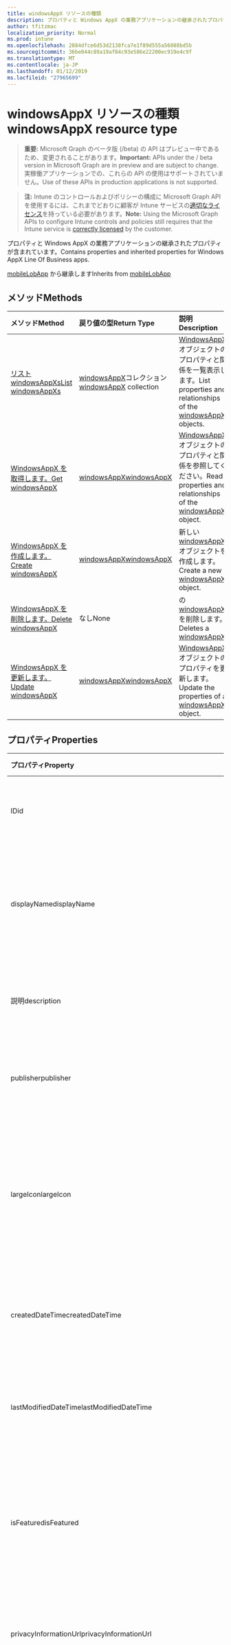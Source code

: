 ```yaml
---
title: windowsAppX リソースの種類
description: プロパティと Windows AppX の業務アプリケーションの継承されたプロパティが含まれています。
author: tfitzmac
localization_priority: Normal
ms.prod: intune
ms.openlocfilehash: 2884dfce6d53d2138fca7e1f89d555a56088bd5b
ms.sourcegitcommit: 36be044c89a19af84c93e586e22200ec919e4c9f
ms.translationtype: MT
ms.contentlocale: ja-JP
ms.lasthandoff: 01/12/2019
ms.locfileid: "27965699"
---
```

# <a name="windowsappx-resource-type"></a><span data-ttu-id="5e382-103">windowsAppX リソースの種類</span><span class="sxs-lookup"><span data-stu-id="5e382-103">windowsAppX resource type</span></span>

> <span data-ttu-id="5e382-104">**重要:** Microsoft Graph のベータ版 (/beta) の API はプレビュー中であるため、変更されることがあります。</span><span class="sxs-lookup"><span data-stu-id="5e382-104">**Important:** APIs under the / beta version in Microsoft Graph are in preview and are subject to change.</span></span> <span data-ttu-id="5e382-105">実稼働アプリケーションでの、これらの API の使用はサポートされていません。</span><span class="sxs-lookup"><span data-stu-id="5e382-105">Use of these APIs in production applications is not supported.</span></span>

> <span data-ttu-id="5e382-106">**注:** Intune のコントロールおよびポリシーの構成に Microsoft Graph API を使用するには、これまでどおりに顧客が Intune サービスの[適切なライセンス](https://go.microsoft.com/fwlink/?linkid=839381)を持っている必要があります。</span><span class="sxs-lookup"><span data-stu-id="5e382-106">**Note:** Using the Microsoft Graph APIs to configure Intune controls and policies still requires that the Intune service is [correctly licensed](https://go.microsoft.com/fwlink/?linkid=839381) by the customer.</span></span>

<span data-ttu-id="5e382-107">プロパティと Windows AppX の業務アプリケーションの継承されたプロパティが含まれています。</span><span class="sxs-lookup"><span data-stu-id="5e382-107">Contains properties and inherited properties for Windows AppX Line Of Business apps.</span></span>

<span data-ttu-id="5e382-108">[mobileLobApp](../resources/intune-apps-mobilelobapp.md) から継承します</span><span class="sxs-lookup"><span data-stu-id="5e382-108">Inherits from [mobileLobApp](../resources/intune-apps-mobilelobapp.md)</span></span>

## <a name="methods"></a><span data-ttu-id="5e382-109">メソッド</span><span class="sxs-lookup"><span data-stu-id="5e382-109">Methods</span></span>
|<span data-ttu-id="5e382-110">メソッド</span><span class="sxs-lookup"><span data-stu-id="5e382-110">Method</span></span>|<span data-ttu-id="5e382-111">戻り値の型</span><span class="sxs-lookup"><span data-stu-id="5e382-111">Return Type</span></span>|<span data-ttu-id="5e382-112">説明</span><span class="sxs-lookup"><span data-stu-id="5e382-112">Description</span></span>|
|:---|:---|:---|
|[<span data-ttu-id="5e382-113">リスト windowsAppXs</span><span class="sxs-lookup"><span data-stu-id="5e382-113">List windowsAppXs</span></span>](../api/intune-apps-windowsappx-list.md)|<span data-ttu-id="5e382-114">[windowsAppX](../resources/intune-apps-windowsappx.md)コレクション</span><span class="sxs-lookup"><span data-stu-id="5e382-114">[windowsAppX](../resources/intune-apps-windowsappx.md) collection</span></span>|<span data-ttu-id="5e382-115">[WindowsAppX](../resources/intune-apps-windowsappx.md)オブジェクトのプロパティと関係を一覧表示します。</span><span class="sxs-lookup"><span data-stu-id="5e382-115">List properties and relationships of the [windowsAppX](../resources/intune-apps-windowsappx.md) objects.</span></span>|
|[<span data-ttu-id="5e382-116">WindowsAppX を取得します。</span><span class="sxs-lookup"><span data-stu-id="5e382-116">Get windowsAppX</span></span>](../api/intune-apps-windowsappx-get.md)|[<span data-ttu-id="5e382-117">windowsAppX</span><span class="sxs-lookup"><span data-stu-id="5e382-117">windowsAppX</span></span>](../resources/intune-apps-windowsappx.md)|<span data-ttu-id="5e382-118">[WindowsAppX](../resources/intune-apps-windowsappx.md)オブジェクトのプロパティと関係を参照してください。</span><span class="sxs-lookup"><span data-stu-id="5e382-118">Read properties and relationships of the [windowsAppX](../resources/intune-apps-windowsappx.md) object.</span></span>|
|[<span data-ttu-id="5e382-119">WindowsAppX を作成します。</span><span class="sxs-lookup"><span data-stu-id="5e382-119">Create windowsAppX</span></span>](../api/intune-apps-windowsappx-create.md)|[<span data-ttu-id="5e382-120">windowsAppX</span><span class="sxs-lookup"><span data-stu-id="5e382-120">windowsAppX</span></span>](../resources/intune-apps-windowsappx.md)|<span data-ttu-id="5e382-121">新しい[windowsAppX](../resources/intune-apps-windowsappx.md)オブジェクトを作成します。</span><span class="sxs-lookup"><span data-stu-id="5e382-121">Create a new [windowsAppX](../resources/intune-apps-windowsappx.md) object.</span></span>|
|[<span data-ttu-id="5e382-122">WindowsAppX を削除します。</span><span class="sxs-lookup"><span data-stu-id="5e382-122">Delete windowsAppX</span></span>](../api/intune-apps-windowsappx-delete.md)|<span data-ttu-id="5e382-123">なし</span><span class="sxs-lookup"><span data-stu-id="5e382-123">None</span></span>|<span data-ttu-id="5e382-124">の[windowsAppX](../resources/intune-apps-windowsappx.md)を削除します。</span><span class="sxs-lookup"><span data-stu-id="5e382-124">Deletes a [windowsAppX](../resources/intune-apps-windowsappx.md).</span></span>|
|[<span data-ttu-id="5e382-125">WindowsAppX を更新します。</span><span class="sxs-lookup"><span data-stu-id="5e382-125">Update windowsAppX</span></span>](../api/intune-apps-windowsappx-update.md)|[<span data-ttu-id="5e382-126">windowsAppX</span><span class="sxs-lookup"><span data-stu-id="5e382-126">windowsAppX</span></span>](../resources/intune-apps-windowsappx.md)|<span data-ttu-id="5e382-127">[WindowsAppX](../resources/intune-apps-windowsappx.md)オブジェクトのプロパティを更新します。</span><span class="sxs-lookup"><span data-stu-id="5e382-127">Update the properties of a [windowsAppX](../resources/intune-apps-windowsappx.md) object.</span></span>|

## <a name="properties"></a><span data-ttu-id="5e382-128">プロパティ</span><span class="sxs-lookup"><span data-stu-id="5e382-128">Properties</span></span>
|<span data-ttu-id="5e382-129">プロパティ</span><span class="sxs-lookup"><span data-stu-id="5e382-129">Property</span></span>|<span data-ttu-id="5e382-130">種類</span><span class="sxs-lookup"><span data-stu-id="5e382-130">Type</span></span>|<span data-ttu-id="5e382-131">説明</span><span class="sxs-lookup"><span data-stu-id="5e382-131">Description</span></span>|
|:---|:---|:---|
|<span data-ttu-id="5e382-132">ID</span><span class="sxs-lookup"><span data-stu-id="5e382-132">id</span></span>|<span data-ttu-id="5e382-133">String</span><span class="sxs-lookup"><span data-stu-id="5e382-133">String</span></span>|<span data-ttu-id="5e382-134">エンティティのキー。</span><span class="sxs-lookup"><span data-stu-id="5e382-134">Key of the entity.</span></span> <span data-ttu-id="5e382-135">[mobileApp](../resources/intune-apps-mobileapp.md) から継承します</span><span class="sxs-lookup"><span data-stu-id="5e382-135">Inherited from [mobileApp](../resources/intune-apps-mobileapp.md)</span></span>|
|<span data-ttu-id="5e382-136">displayName</span><span class="sxs-lookup"><span data-stu-id="5e382-136">displayName</span></span>|<span data-ttu-id="5e382-137">String</span><span class="sxs-lookup"><span data-stu-id="5e382-137">String</span></span>|<span data-ttu-id="5e382-138">管理者が提供またはインポートしたアプリのタイトル。</span><span class="sxs-lookup"><span data-stu-id="5e382-138">The admin provided or imported title of the app.</span></span> <span data-ttu-id="5e382-139">[mobileApp](../resources/intune-apps-mobileapp.md) から継承します</span><span class="sxs-lookup"><span data-stu-id="5e382-139">Inherited from [mobileApp](../resources/intune-apps-mobileapp.md)</span></span>|
|<span data-ttu-id="5e382-140">説明</span><span class="sxs-lookup"><span data-stu-id="5e382-140">description</span></span>|<span data-ttu-id="5e382-141">String</span><span class="sxs-lookup"><span data-stu-id="5e382-141">String</span></span>|<span data-ttu-id="5e382-142">アプリの説明。</span><span class="sxs-lookup"><span data-stu-id="5e382-142">The description of the app.</span></span> <span data-ttu-id="5e382-143">[mobileApp](../resources/intune-apps-mobileapp.md) から継承します</span><span class="sxs-lookup"><span data-stu-id="5e382-143">Inherited from [mobileApp](../resources/intune-apps-mobileapp.md)</span></span>|
|<span data-ttu-id="5e382-144">publisher</span><span class="sxs-lookup"><span data-stu-id="5e382-144">publisher</span></span>|<span data-ttu-id="5e382-145">String</span><span class="sxs-lookup"><span data-stu-id="5e382-145">String</span></span>|<span data-ttu-id="5e382-146">アプリの発行元。</span><span class="sxs-lookup"><span data-stu-id="5e382-146">The publisher of the app.</span></span> <span data-ttu-id="5e382-147">[mobileApp](../resources/intune-apps-mobileapp.md) から継承します</span><span class="sxs-lookup"><span data-stu-id="5e382-147">Inherited from [mobileApp](../resources/intune-apps-mobileapp.md)</span></span>|
|<span data-ttu-id="5e382-148">largeIcon</span><span class="sxs-lookup"><span data-stu-id="5e382-148">largeIcon</span></span>|[<span data-ttu-id="5e382-149">mimeContent</span><span class="sxs-lookup"><span data-stu-id="5e382-149">mimeContent</span></span>](../resources/intune-shared-mimecontent.md)|<span data-ttu-id="5e382-150">アプリの詳細に表示され、アイコンのアップロードに使用される大きなアイコン。</span><span class="sxs-lookup"><span data-stu-id="5e382-150">The large icon, to be displayed in the app details and used for upload of the icon.</span></span> <span data-ttu-id="5e382-151">[mobileApp](../resources/intune-apps-mobileapp.md) から継承します</span><span class="sxs-lookup"><span data-stu-id="5e382-151">Inherited from [mobileApp](../resources/intune-apps-mobileapp.md)</span></span>|
|<span data-ttu-id="5e382-152">createdDateTime</span><span class="sxs-lookup"><span data-stu-id="5e382-152">createdDateTime</span></span>|<span data-ttu-id="5e382-153">DateTimeOffset</span><span class="sxs-lookup"><span data-stu-id="5e382-153">DateTimeOffset</span></span>|<span data-ttu-id="5e382-154">アプリが作成された日時。</span><span class="sxs-lookup"><span data-stu-id="5e382-154">The date and time the app was created.</span></span> <span data-ttu-id="5e382-155">[mobileApp](../resources/intune-apps-mobileapp.md) から継承します</span><span class="sxs-lookup"><span data-stu-id="5e382-155">Inherited from [mobileApp](../resources/intune-apps-mobileapp.md)</span></span>|
|<span data-ttu-id="5e382-156">lastModifiedDateTime</span><span class="sxs-lookup"><span data-stu-id="5e382-156">lastModifiedDateTime</span></span>|<span data-ttu-id="5e382-157">DateTimeOffset</span><span class="sxs-lookup"><span data-stu-id="5e382-157">DateTimeOffset</span></span>|<span data-ttu-id="5e382-158">アプリが最後に変更された日時。</span><span class="sxs-lookup"><span data-stu-id="5e382-158">The date and time the app was last modified.</span></span> <span data-ttu-id="5e382-159">[mobileApp](../resources/intune-apps-mobileapp.md) から継承します</span><span class="sxs-lookup"><span data-stu-id="5e382-159">Inherited from [mobileApp](../resources/intune-apps-mobileapp.md)</span></span>|
|<span data-ttu-id="5e382-160">isFeatured</span><span class="sxs-lookup"><span data-stu-id="5e382-160">isFeatured</span></span>|<span data-ttu-id="5e382-161">Boolean</span><span class="sxs-lookup"><span data-stu-id="5e382-161">Boolean</span></span>|<span data-ttu-id="5e382-162">アプリが管理者のおすすめとしてマークされたかどうかを示す値。[mobileApp](../resources/intune-apps-mobileapp.md) から継承します</span><span class="sxs-lookup"><span data-stu-id="5e382-162">The value indicating whether the app is marked as featured by the admin. Inherited from [mobileApp](../resources/intune-apps-mobileapp.md)</span></span>|
|<span data-ttu-id="5e382-163">privacyInformationUrl</span><span class="sxs-lookup"><span data-stu-id="5e382-163">privacyInformationUrl</span></span>|<span data-ttu-id="5e382-164">String</span><span class="sxs-lookup"><span data-stu-id="5e382-164">String</span></span>|<span data-ttu-id="5e382-165">プライバシーに関する声明の URL。</span><span class="sxs-lookup"><span data-stu-id="5e382-165">The privacy statement Url.</span></span> <span data-ttu-id="5e382-166">[mobileApp](../resources/intune-apps-mobileapp.md) から継承します</span><span class="sxs-lookup"><span data-stu-id="5e382-166">Inherited from [mobileApp](../resources/intune-apps-mobileapp.md)</span></span>|
|<span data-ttu-id="5e382-167">informationUrl</span><span class="sxs-lookup"><span data-stu-id="5e382-167">informationUrl</span></span>|<span data-ttu-id="5e382-168">String</span><span class="sxs-lookup"><span data-stu-id="5e382-168">String</span></span>|<span data-ttu-id="5e382-169">詳細情報の URL。</span><span class="sxs-lookup"><span data-stu-id="5e382-169">The more information Url.</span></span> <span data-ttu-id="5e382-170">[mobileApp](../resources/intune-apps-mobileapp.md) から継承します</span><span class="sxs-lookup"><span data-stu-id="5e382-170">Inherited from [mobileApp](../resources/intune-apps-mobileapp.md)</span></span>|
|<span data-ttu-id="5e382-171">owner</span><span class="sxs-lookup"><span data-stu-id="5e382-171">owner</span></span>|<span data-ttu-id="5e382-172">String</span><span class="sxs-lookup"><span data-stu-id="5e382-172">String</span></span>|<span data-ttu-id="5e382-173">アプリの所有者。</span><span class="sxs-lookup"><span data-stu-id="5e382-173">The owner of the app.</span></span> <span data-ttu-id="5e382-174">[mobileApp](../resources/intune-apps-mobileapp.md) から継承します</span><span class="sxs-lookup"><span data-stu-id="5e382-174">Inherited from [mobileApp](../resources/intune-apps-mobileapp.md)</span></span>|
|<span data-ttu-id="5e382-175">developer</span><span class="sxs-lookup"><span data-stu-id="5e382-175">developer</span></span>|<span data-ttu-id="5e382-176">String</span><span class="sxs-lookup"><span data-stu-id="5e382-176">String</span></span>|<span data-ttu-id="5e382-177">アプリの開発者。</span><span class="sxs-lookup"><span data-stu-id="5e382-177">The developer of the app.</span></span> <span data-ttu-id="5e382-178">[mobileApp](../resources/intune-apps-mobileapp.md) から継承します</span><span class="sxs-lookup"><span data-stu-id="5e382-178">Inherited from [mobileApp](../resources/intune-apps-mobileapp.md)</span></span>|
|<span data-ttu-id="5e382-179">notes</span><span class="sxs-lookup"><span data-stu-id="5e382-179">notes</span></span>|<span data-ttu-id="5e382-180">String</span><span class="sxs-lookup"><span data-stu-id="5e382-180">String</span></span>|<span data-ttu-id="5e382-181">アプリ用のメモ。</span><span class="sxs-lookup"><span data-stu-id="5e382-181">Notes for the app.</span></span> <span data-ttu-id="5e382-182">[mobileApp](../resources/intune-apps-mobileapp.md) から継承します</span><span class="sxs-lookup"><span data-stu-id="5e382-182">Inherited from [mobileApp](../resources/intune-apps-mobileapp.md)</span></span>|
|<span data-ttu-id="5e382-183">uploadState</span><span class="sxs-lookup"><span data-stu-id="5e382-183">uploadState</span></span>|<span data-ttu-id="5e382-184">Int32</span><span class="sxs-lookup"><span data-stu-id="5e382-184">Int32</span></span>|<span data-ttu-id="5e382-185">アップロードの状態です。</span><span class="sxs-lookup"><span data-stu-id="5e382-185">The upload state.</span></span> <span data-ttu-id="5e382-186">[mobileApp](../resources/intune-apps-mobileapp.md) から継承します</span><span class="sxs-lookup"><span data-stu-id="5e382-186">Inherited from [mobileApp](../resources/intune-apps-mobileapp.md)</span></span>|
|<span data-ttu-id="5e382-187">publishingState</span><span class="sxs-lookup"><span data-stu-id="5e382-187">publishingState</span></span>|[<span data-ttu-id="5e382-188">mobileAppPublishingState</span><span class="sxs-lookup"><span data-stu-id="5e382-188">mobileAppPublishingState</span></span>](../resources/intune-apps-mobileapppublishingstate.md)|<span data-ttu-id="5e382-189">アプリの発行の状態。</span><span class="sxs-lookup"><span data-stu-id="5e382-189">The publishing state for the app.</span></span> <span data-ttu-id="5e382-190">アプリが発行されていない限り、アプリを割り当てることができません。</span><span class="sxs-lookup"><span data-stu-id="5e382-190">The app cannot be assigned unless the app is published.</span></span> <span data-ttu-id="5e382-191">[MobileApp](../resources/intune-apps-mobileapp.md)から継承されます。</span><span class="sxs-lookup"><span data-stu-id="5e382-191">Inherited from [mobileApp](../resources/intune-apps-mobileapp.md).</span></span> <span data-ttu-id="5e382-192">可能な値は、`notPublished`、`processing`、`published` です。</span><span class="sxs-lookup"><span data-stu-id="5e382-192">Possible values are: `notPublished`, `processing`, `published`.</span></span>|
|<span data-ttu-id="5e382-193">committedContentVersion</span><span class="sxs-lookup"><span data-stu-id="5e382-193">committedContentVersion</span></span>|<span data-ttu-id="5e382-194">String</span><span class="sxs-lookup"><span data-stu-id="5e382-194">String</span></span>|<span data-ttu-id="5e382-195">内部にコミットされたコンテンツのバージョン。</span><span class="sxs-lookup"><span data-stu-id="5e382-195">The internal committed content version.</span></span> <span data-ttu-id="5e382-196">[mobileLobApp](../resources/intune-apps-mobilelobapp.md) から継承します</span><span class="sxs-lookup"><span data-stu-id="5e382-196">Inherited from [mobileLobApp](../resources/intune-apps-mobilelobapp.md)</span></span>|
|<span data-ttu-id="5e382-197">fileName</span><span class="sxs-lookup"><span data-stu-id="5e382-197">fileName</span></span>|<span data-ttu-id="5e382-198">String</span><span class="sxs-lookup"><span data-stu-id="5e382-198">String</span></span>|<span data-ttu-id="5e382-199">メインの Lob アプリケーションのファイル名。</span><span class="sxs-lookup"><span data-stu-id="5e382-199">The name of the main Lob application file.</span></span> <span data-ttu-id="5e382-200">[mobileLobApp](../resources/intune-apps-mobilelobapp.md) から継承します</span><span class="sxs-lookup"><span data-stu-id="5e382-200">Inherited from [mobileLobApp](../resources/intune-apps-mobilelobapp.md)</span></span>|
|<span data-ttu-id="5e382-201">size</span><span class="sxs-lookup"><span data-stu-id="5e382-201">size</span></span>|<span data-ttu-id="5e382-202">Int64</span><span class="sxs-lookup"><span data-stu-id="5e382-202">Int64</span></span>|<span data-ttu-id="5e382-203">アップロードされたすべてのファイルを含む合計サイズ。</span><span class="sxs-lookup"><span data-stu-id="5e382-203">The total size, including all uploaded files.</span></span> <span data-ttu-id="5e382-204">[mobileLobApp](../resources/intune-apps-mobilelobapp.md) から継承します</span><span class="sxs-lookup"><span data-stu-id="5e382-204">Inherited from [mobileLobApp](../resources/intune-apps-mobilelobapp.md)</span></span>|
|<span data-ttu-id="5e382-205">applicableArchitectures</span><span class="sxs-lookup"><span data-stu-id="5e382-205">applicableArchitectures</span></span>|[<span data-ttu-id="5e382-206">windowsArchitecture</span><span class="sxs-lookup"><span data-stu-id="5e382-206">windowsArchitecture</span></span>](../resources/intune-apps-windowsarchitecture.md)|<span data-ttu-id="5e382-207">このアプリを実行できる Windows アーキテクチャ。</span><span class="sxs-lookup"><span data-stu-id="5e382-207">The Windows architecture(s) for which this app can run on.</span></span> <span data-ttu-id="5e382-208">可能な値は、`none`、`x86`、`x64`、`arm`、`neutral` です。</span><span class="sxs-lookup"><span data-stu-id="5e382-208">Possible values are: `none`, `x86`, `x64`, `arm`, `neutral`.</span></span>|
|<span data-ttu-id="5e382-209">identityName</span><span class="sxs-lookup"><span data-stu-id="5e382-209">identityName</span></span>|<span data-ttu-id="5e382-210">String</span><span class="sxs-lookup"><span data-stu-id="5e382-210">String</span></span>|<span data-ttu-id="5e382-211">ID 名。</span><span class="sxs-lookup"><span data-stu-id="5e382-211">The Identity Name.</span></span>|
|<span data-ttu-id="5e382-212">identityPublisherHash</span><span class="sxs-lookup"><span data-stu-id="5e382-212">identityPublisherHash</span></span>|<span data-ttu-id="5e382-213">String</span><span class="sxs-lookup"><span data-stu-id="5e382-213">String</span></span>|<span data-ttu-id="5e382-214">ID の発行元のハッシュ。</span><span class="sxs-lookup"><span data-stu-id="5e382-214">The Identity Publisher Hash.</span></span>|
|<span data-ttu-id="5e382-215">identityResourceIdentifier</span><span class="sxs-lookup"><span data-stu-id="5e382-215">identityResourceIdentifier</span></span>|<span data-ttu-id="5e382-216">String</span><span class="sxs-lookup"><span data-stu-id="5e382-216">String</span></span>|<span data-ttu-id="5e382-217">ID のリソースの識別子。</span><span class="sxs-lookup"><span data-stu-id="5e382-217">The Identity Resource Identifier.</span></span>|
|<span data-ttu-id="5e382-218">isBundle</span><span class="sxs-lookup"><span data-stu-id="5e382-218">isBundle</span></span>|<span data-ttu-id="5e382-219">Boolean</span><span class="sxs-lookup"><span data-stu-id="5e382-219">Boolean</span></span>|<span data-ttu-id="5e382-220">アプリがバンドルかどうかを示します。</span><span class="sxs-lookup"><span data-stu-id="5e382-220">Whether or not the app is a bundle.</span></span>|
|<span data-ttu-id="5e382-221">minimumSupportedOperatingSystem</span><span class="sxs-lookup"><span data-stu-id="5e382-221">minimumSupportedOperatingSystem</span></span>|[<span data-ttu-id="5e382-222">windowsMinimumOperatingSystem</span><span class="sxs-lookup"><span data-stu-id="5e382-222">windowsMinimumOperatingSystem</span></span>](../resources/intune-apps-windowsminimumoperatingsystem.md)|<span data-ttu-id="5e382-223">該当するオペレーティング システムの最小の値です。</span><span class="sxs-lookup"><span data-stu-id="5e382-223">The value for the minimum applicable operating system.</span></span>|
|<span data-ttu-id="5e382-224">identityVersion</span><span class="sxs-lookup"><span data-stu-id="5e382-224">identityVersion</span></span>|<span data-ttu-id="5e382-225">String</span><span class="sxs-lookup"><span data-stu-id="5e382-225">String</span></span>|<span data-ttu-id="5e382-226">ID のバージョン。</span><span class="sxs-lookup"><span data-stu-id="5e382-226">The identity version.</span></span>|

## <a name="relationships"></a><span data-ttu-id="5e382-227">リレーションシップ</span><span class="sxs-lookup"><span data-stu-id="5e382-227">Relationships</span></span>
|<span data-ttu-id="5e382-228">リレーションシップ</span><span class="sxs-lookup"><span data-stu-id="5e382-228">Relationship</span></span>|<span data-ttu-id="5e382-229">型</span><span class="sxs-lookup"><span data-stu-id="5e382-229">Type</span></span>|<span data-ttu-id="5e382-230">説明</span><span class="sxs-lookup"><span data-stu-id="5e382-230">Description</span></span>|
|:---|:---|:---|
|<span data-ttu-id="5e382-231">categories</span><span class="sxs-lookup"><span data-stu-id="5e382-231">categories</span></span>|<span data-ttu-id="5e382-232">[mobileAppCategory](../resources/intune-apps-mobileappcategory.md) コレクション</span><span class="sxs-lookup"><span data-stu-id="5e382-232">[mobileAppCategory](../resources/intune-apps-mobileappcategory.md) collection</span></span>|<span data-ttu-id="5e382-233">このアプリのカテゴリのリスト。</span><span class="sxs-lookup"><span data-stu-id="5e382-233">The list of categories for this app.</span></span> <span data-ttu-id="5e382-234">[mobileApp](../resources/intune-apps-mobileapp.md) から継承します</span><span class="sxs-lookup"><span data-stu-id="5e382-234">Inherited from [mobileApp](../resources/intune-apps-mobileapp.md)</span></span>|
|<span data-ttu-id="5e382-235">assignments</span><span class="sxs-lookup"><span data-stu-id="5e382-235">assignments</span></span>|<span data-ttu-id="5e382-236">[mobileAppAssignment](../resources/intune-apps-mobileappassignment.md) コレクション</span><span class="sxs-lookup"><span data-stu-id="5e382-236">[mobileAppAssignment](../resources/intune-apps-mobileappassignment.md) collection</span></span>|<span data-ttu-id="5e382-237">このモバイル アプリのグループ割り当てのリスト。</span><span class="sxs-lookup"><span data-stu-id="5e382-237">The list of group assignments for this mobile app.</span></span> <span data-ttu-id="5e382-238">[mobileApp](../resources/intune-apps-mobileapp.md) から継承します</span><span class="sxs-lookup"><span data-stu-id="5e382-238">Inherited from [mobileApp](../resources/intune-apps-mobileapp.md)</span></span>|
|<span data-ttu-id="5e382-239">installSummary</span><span class="sxs-lookup"><span data-stu-id="5e382-239">installSummary</span></span>|[<span data-ttu-id="5e382-240">mobileAppInstallSummary</span><span class="sxs-lookup"><span data-stu-id="5e382-240">mobileAppInstallSummary</span></span>](../resources/intune-apps-mobileappinstallsummary.md)|<span data-ttu-id="5e382-241">モバイル アプリ インストール概要です。</span><span class="sxs-lookup"><span data-stu-id="5e382-241">Mobile App Install Summary.</span></span> <span data-ttu-id="5e382-242">[mobileApp](../resources/intune-apps-mobileapp.md) から継承します</span><span class="sxs-lookup"><span data-stu-id="5e382-242">Inherited from [mobileApp](../resources/intune-apps-mobileapp.md)</span></span>|
|<span data-ttu-id="5e382-243">deviceStatuses</span><span class="sxs-lookup"><span data-stu-id="5e382-243">deviceStatuses</span></span>|<span data-ttu-id="5e382-244">[mobileAppInstallStatus](../resources/intune-apps-mobileappinstallstatus.md)コレクション</span><span class="sxs-lookup"><span data-stu-id="5e382-244">[mobileAppInstallStatus](../resources/intune-apps-mobileappinstallstatus.md) collection</span></span>|<span data-ttu-id="5e382-245">このモバイル アプリケーションのインストール状況の一覧です。</span><span class="sxs-lookup"><span data-stu-id="5e382-245">The list of installation states for this mobile app.</span></span> <span data-ttu-id="5e382-246">[mobileApp](../resources/intune-apps-mobileapp.md) から継承します</span><span class="sxs-lookup"><span data-stu-id="5e382-246">Inherited from [mobileApp](../resources/intune-apps-mobileapp.md)</span></span>|
|<span data-ttu-id="5e382-247">userStatuses</span><span class="sxs-lookup"><span data-stu-id="5e382-247">userStatuses</span></span>|<span data-ttu-id="5e382-248">[userAppInstallStatus](../resources/intune-apps-userappinstallstatus.md)コレクション</span><span class="sxs-lookup"><span data-stu-id="5e382-248">[userAppInstallStatus](../resources/intune-apps-userappinstallstatus.md) collection</span></span>|<span data-ttu-id="5e382-249">このモバイル アプリケーションのインストール状況の一覧です。</span><span class="sxs-lookup"><span data-stu-id="5e382-249">The list of installation states for this mobile app.</span></span> <span data-ttu-id="5e382-250">[mobileApp](../resources/intune-apps-mobileapp.md) から継承します</span><span class="sxs-lookup"><span data-stu-id="5e382-250">Inherited from [mobileApp](../resources/intune-apps-mobileapp.md)</span></span>|
|<span data-ttu-id="5e382-251">contentVersions</span><span class="sxs-lookup"><span data-stu-id="5e382-251">contentVersions</span></span>|<span data-ttu-id="5e382-252">[mobileAppContent](../resources/intune-apps-mobileappcontent.md) コレクション</span><span class="sxs-lookup"><span data-stu-id="5e382-252">[mobileAppContent](../resources/intune-apps-mobileappcontent.md) collection</span></span>|<span data-ttu-id="5e382-253">このアプリのコンテンツのバージョンのリスト。</span><span class="sxs-lookup"><span data-stu-id="5e382-253">The list of content versions for this app.</span></span> <span data-ttu-id="5e382-254">[mobileLobApp](../resources/intune-apps-mobilelobapp.md) から継承します</span><span class="sxs-lookup"><span data-stu-id="5e382-254">Inherited from [mobileLobApp](../resources/intune-apps-mobilelobapp.md)</span></span>|

## <a name="json-representation"></a><span data-ttu-id="5e382-255">JSON 表記</span><span class="sxs-lookup"><span data-stu-id="5e382-255">JSON Representation</span></span>
<span data-ttu-id="5e382-256">以下は、リソースの JSON 表記です。</span><span class="sxs-lookup"><span data-stu-id="5e382-256">Here is a JSON representation of the resource.</span></span>
<!-- {
  "blockType": "resource",
  "keyProperty": "id",
  "@odata.type": "microsoft.graph.windowsAppX"
}
-->
``` json
{
  "@odata.type": "#microsoft.graph.windowsAppX",
  "id": "String (identifier)",
  "displayName": "String",
  "description": "String",
  "publisher": "String",
  "largeIcon": {
    "@odata.type": "microsoft.graph.mimeContent",
    "type": "String",
    "value": "binary"
  },
  "createdDateTime": "String (timestamp)",
  "lastModifiedDateTime": "String (timestamp)",
  "isFeatured": true,
  "privacyInformationUrl": "String",
  "informationUrl": "String",
  "owner": "String",
  "developer": "String",
  "notes": "String",
  "uploadState": 1024,
  "publishingState": "String",
  "committedContentVersion": "String",
  "fileName": "String",
  "size": 1024,
  "applicableArchitectures": "String",
  "identityName": "String",
  "identityPublisherHash": "String",
  "identityResourceIdentifier": "String",
  "isBundle": true,
  "minimumSupportedOperatingSystem": {
    "@odata.type": "microsoft.graph.windowsMinimumOperatingSystem",
    "v8_0": true,
    "v8_1": true,
    "v10_0": true,
    "v10_1607": true,
    "v10_1703": true,
    "v10_1709": true,
    "v10_1803": true
  },
  "identityVersion": "String"
}
```





